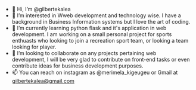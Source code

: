 - 👋 Hi, I’m @gilbertekalea
- 👀 I’m interested in Wweb development and technology wise. I have a background in Business Information systems but I love the art of coding. 
- 🌱 I’m currently learning python flask and it's application in web development. I am working on a small personal project for sports enthuasts who looking to join a recreation sport team, or looking a team looking for player. 
- 💞️ I’m looking to collaborate on any projects pertaining web development, I will be very glad to contribute on front-end tasks or even contribute ideas for business development purposes. 
- 📫 You can reach on instagram as @merimela_kigeugeu or Gmail at gilbertekalea@gmail.com

<!---
gilbertekalea/gilbertekalea is a ✨ special ✨ repository because its `README.md` (this file) appears on your GitHub profile.
You can click the Preview link to take a look at your changes.
--->
